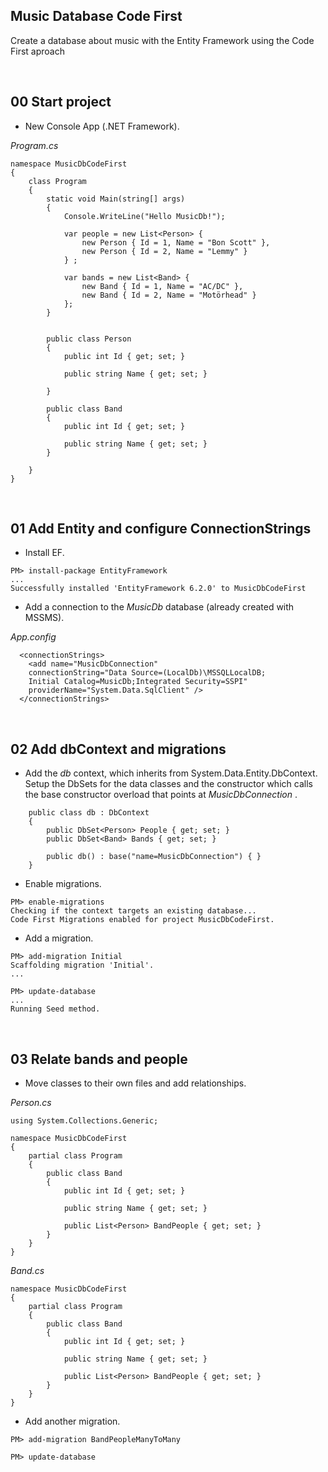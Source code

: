 ## Music Database Code First
Create a database about music with the Entity Framework using the Code First aproach


&nbsp;
## 00 Start project

* New Console App (.NET Framework).

*Program.cs*
```
namespace MusicDbCodeFirst
{
    class Program
    {
        static void Main(string[] args)
        {
            Console.WriteLine("Hello MusicDb!");

            var people = new List<Person> {
                new Person { Id = 1, Name = "Bon Scott" },
                new Person { Id = 2, Name = "Lemmy" }
            } ;

            var bands = new List<Band> {
                new Band { Id = 1, Name = "AC/DC" },
                new Band { Id = 2, Name = "Motörhead" }
            };
        }


        public class Person
        {
            public int Id { get; set; }

            public string Name { get; set; }           

        }

        public class Band
        {
            public int Id { get; set; }

            public string Name { get; set; }                        
        }     

    }
}
```


&nbsp;
## 01 Add Entity and configure ConnectionStrings

* Install EF.

```
PM> install-package EntityFramework
...
Successfully installed 'EntityFramework 6.2.0' to MusicDbCodeFirst
```

* Add a connection to the *MusicDb* database (already created with MSSMS).

*App.config*
```
  <connectionStrings>    
    <add name="MusicDbConnection"
    connectionString="Data Source=(LocalDb)\MSSQLLocalDB;
    Initial Catalog=MusicDb;Integrated Security=SSPI"
    providerName="System.Data.SqlClient" />
  </connectionStrings>
```



&nbsp;
## 02 Add dbContext and migrations

* Add the *db* context, which inherits from System.Data.Entity.DbContext. Setup the DbSets for the data classes and the constructor which calls the base constructor overload that points at *MusicDbConnection* .

```
    public class db : DbContext
    {
        public DbSet<Person> People { get; set; }
        public DbSet<Band> Bands { get; set; }

        public db() : base("name=MusicDbConnection") { }
    }
```

* Enable migrations.

```
PM> enable-migrations
Checking if the context targets an existing database...
Code First Migrations enabled for project MusicDbCodeFirst.
```

* Add a migration.

```
PM> add-migration Initial
Scaffolding migration 'Initial'.
...
```

```
PM> update-database
...
Running Seed method.
```


&nbsp;
## 03 Relate bands and people

* Move classes to their own files and add relationships.

*Person.cs*
```
using System.Collections.Generic;

namespace MusicDbCodeFirst
{
    partial class Program
    {
        public class Band
        {
            public int Id { get; set; }

            public string Name { get; set; }

            public List<Person> BandPeople { get; set; }
        }
    }
}
```

*Band.cs*
```
namespace MusicDbCodeFirst
{
    partial class Program
    {
        public class Band
        {
            public int Id { get; set; }

            public string Name { get; set; }

            public List<Person> BandPeople { get; set; }
        }
    }
}
```

* Add another migration.

```
PM> add-migration BandPeopleManyToMany
```
```
PM> update-database
```
